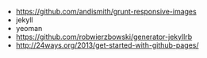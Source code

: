 * https://github.com/andismith/grunt-responsive-images
* jekyll
* yeoman
* https://github.com/robwierzbowski/generator-jekyllrb
* http://24ways.org/2013/get-started-with-github-pages/